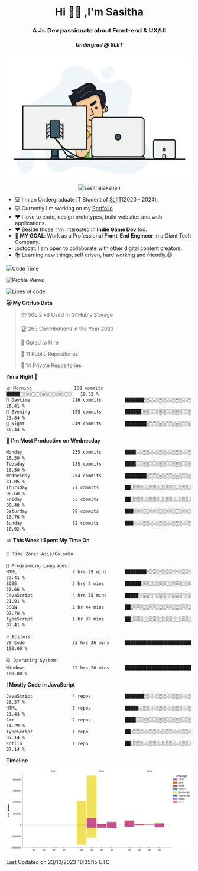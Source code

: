 
<h1 align="center">Hi 🙋‍♂️ ,I'm Sasitha</h1>
<h3 align="center">A Jr. Dev passionate about Front-end & UX/UI</h3>

<i><h5 align="center">Undergrad @ SLIIT</h5></i>

<p align="center">
  <img width="540" height="330" src="https://github.com/SasithaLakshan/SasithaLakshan/blob/main/dev.gif">
</p>
<p align="center"> <img src="https://komarev.com/ghpvc/?username=sasithalakshan&label=Profile%20views&color=0e75b6&style=flat" alt="sasithalakshan" /> </p>

- :computer: I'm an Undergraduate IT Student of [SLIIT](https://www.sliit.lk)(2020 - 2024).
- :computer: Currently I'm working on my <a href="https://SasithaLakshan.github.io" target="_blank">Portfolio</a>
- :heart: I love to code, design prototypes, build websites and web applications.
- :heart: Beside those, I'm interested in **Indie Game Dev** too.
- :electric_plug: **MY GOAL**: Work as a Professional **Front-End Engineer** in a Giant Tech Company.
- :octocat: I am open to collaborate with other digital content creators.
- :books: Learning new things, self driven, hard working and friendly.:smiley:
  
<!-- <h3 align="left">Tech Stack I'm Using</h3> -->

<!--START_SECTION:waka-->
![Code Time](http://img.shields.io/badge/Code%20Time-492%20hrs%2037%20mins-blue)

![Profile Views](http://img.shields.io/badge/Profile%20Views-0-blue)

![Lines of code](https://img.shields.io/badge/From%20Hello%20World%20I%27ve%20Written-741.3%20thousand%20lines%20of%20code-blue)

**🐱 My GitHub Data** 

> 📦 506.2 kB Used in GitHub's Storage 
 > 
> 🏆 263 Contributions in the Year 2023
 > 
> 💼 Opted to Hire
 > 
> 📜 11 Public Repositories 
 > 
> 🔑 14 Private Repositories 
 > 
**I'm a Night 🦉** 

```text
🌞 Morning                158 commits         █████░░░░░░░░░░░░░░░░░░░░   19.32 % 
🌆 Daytime                216 commits         ███████░░░░░░░░░░░░░░░░░░   26.41 % 
🌃 Evening                195 commits         ██████░░░░░░░░░░░░░░░░░░░   23.84 % 
🌙 Night                  249 commits         ████████░░░░░░░░░░░░░░░░░   30.44 % 
```
📅 **I'm Most Productive on Wednesday** 

```text
Monday                   135 commits         ████░░░░░░░░░░░░░░░░░░░░░   16.50 % 
Tuesday                  135 commits         ████░░░░░░░░░░░░░░░░░░░░░   16.50 % 
Wednesday                254 commits         ████████░░░░░░░░░░░░░░░░░   31.05 % 
Thursday                 71 commits          ██░░░░░░░░░░░░░░░░░░░░░░░   08.68 % 
Friday                   53 commits          ██░░░░░░░░░░░░░░░░░░░░░░░   06.48 % 
Saturday                 88 commits          ███░░░░░░░░░░░░░░░░░░░░░░   10.76 % 
Sunday                   82 commits          ███░░░░░░░░░░░░░░░░░░░░░░   10.02 % 
```


📊 **This Week I Spent My Time On** 

```text
🕑︎ Time Zone: Asia/Colombo

💬 Programming Languages: 
HTML                     7 hrs 29 mins       ████████░░░░░░░░░░░░░░░░░   33.41 % 
SCSS                     5 hrs 5 mins        ██████░░░░░░░░░░░░░░░░░░░   22.66 % 
JavaScript               4 hrs 55 mins       █████░░░░░░░░░░░░░░░░░░░░   21.91 % 
JSON                     1 hr 44 mins        ██░░░░░░░░░░░░░░░░░░░░░░░   07.78 % 
TypeScript               1 hr 39 mins        ██░░░░░░░░░░░░░░░░░░░░░░░   07.41 % 

🔥 Editors: 
VS Code                  22 hrs 26 mins      █████████████████████████   100.00 % 

💻 Operating System: 
Windows                  22 hrs 26 mins      █████████████████████████   100.00 % 
```

**I Mostly Code in JavaScript** 

```text
JavaScript               4 repos             ███████░░░░░░░░░░░░░░░░░░   28.57 % 
HTML                     3 repos             █████░░░░░░░░░░░░░░░░░░░░   21.43 % 
C++                      2 repos             ████░░░░░░░░░░░░░░░░░░░░░   14.29 % 
TypeScript               1 repo              ██░░░░░░░░░░░░░░░░░░░░░░░   07.14 % 
Kotlin                   1 repo              ██░░░░░░░░░░░░░░░░░░░░░░░   07.14 % 
```



**Timeline**

![Lines of Code chart](https://raw.githubusercontent.com/SasithaLakshan/SasithaLakshan/main/assets/bar_graph.png)


 Last Updated on 23/10/2023 18:35:15 UTC
<!--END_SECTION:waka-->

